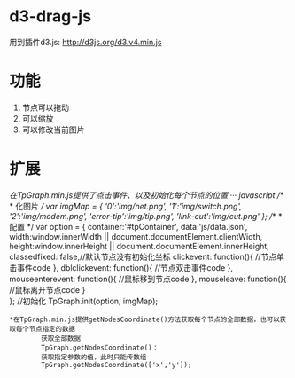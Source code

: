 # d3-drag-js
用到插件d3.js: http://d3js.org/d3.v4.min.js
# 功能
1. 节点可以拖动
2. 可以缩放
3. 可以修改当前图片
# 扩展
*在TpGraph.min.js提供了点击事件、以及初始化每个节点的位置
··· javascript
	/**
	* 化图片
	*/
	var imgMap = {
		'0':'img/net.png',
		'1':'img/switch.png',
		'2':'img/modem.png',
		'error-tip':'img/tip.png',
		'link-cut':'img/cut.png'
	};
	/**
	* 配置
	*/
	var option = {
		container:'#tpContainer',
		data:'js/data.json',
		width:window.innerWidth || document.documentElement.clientWidth,
		height:window.innerHeight || document.documentElement.innerHeight,
		classedfixed: false,//默认节点没有初始化坐标
		clickevent: function(){
		  //节点单击事件code
		},
		dblclickevent: function(){
		  //节点双击事件code
		},
		mouseenterevent: function(){
		  //鼠标移到节点code
		},
		mouseleave: function(){
		  //鼠标离开节点code
		}	
	};
	//初始化
	TpGraph.init(option, imgMap);
```
*在TpGraph.min.js提供getNodesCoordinate()方法获取每个节点的全部数据，也可以获取每个节点指定的数据
		获取全部数据
		TpGraph.getNodesCoordinate()：
		获取指定参数的值，此时只能传数组
		TpGraph.getNodesCoordinate(['x','y']); 
		
	
	
	
